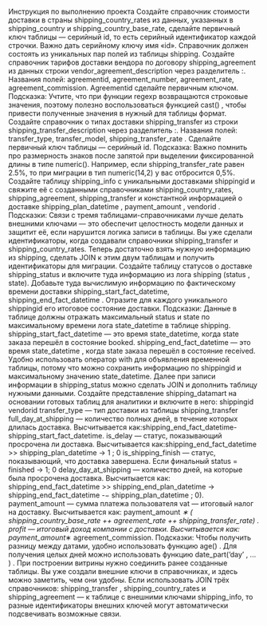 Инструкция по выполнению проекта
Создайте справочник стоимости доставки в страны shipping_country_rates из данных, указанных в shipping_country и shipping_country_base_rate, сделайте первичный ключ таблицы — серийный id, то есть серийный идентификатор каждой строчки. Важно дать серийному ключу имя «id». Справочник должен состоять из уникальных пар полей из таблицы shipping.
Создайте справочник тарифов доставки вендора по договору shipping_agreement из данных строки vendor_agreement_description через разделитель :.
Названия полей:
agreementid,
agreement_number,
agreement_rate,
agreement_commission.
Agreementid сделайте первичным ключом.
Подсказка:
Учтите, что при функции regexp возвращаются строковые значения, поэтому полезно воспользоваться функцией cast() , чтобы привести полученные значения в нужный для таблицы формат.
Создайте справочник о типах доставки shipping_transfer из строки shipping_transfer_description через разделитель :.
Названия полей:
transfer_type,
transfer_model,
shipping_transfer_rate .
Сделайте первичный ключ таблицы — серийный id. Подсказка: Важно помнить про размерность знаков после запятой при выделении фиксированной длины в типе numeric(). Например, если shipping_transfer_rate равен 2.5%, то при миграции в тип numeric(14,2) у вас отбросится 0,5%.
Создайте таблицу shipping_info с уникальными доставками shippingid и свяжите её с созданными справочниками shipping_country_rates, shipping_agreement, shipping_transfer и константной информацией о доставке shipping_plan_datetime , payment_amount , vendorid .
Подсказки:
Cвязи с тремя таблицами-справочниками лучше делать внешними ключами — это обеспечит целостность модели данных и защитит её, если нарушится логика записи в таблицы.
Вы уже сделали идентификаторы, когда создавали справочники shipping_transfer и shipping_country_rates. Теперь достаточно взять нужную информацию из shipping, сделать JOIN к этим двум таблицам и получить идентификаторы для миграции.
Создайте таблицу статусов о доставке shipping_status и включите туда информацию из лога shipping (status , state). Добавьте туда вычислимую информацию по фактическому времени доставки shipping_start_fact_datetime, shipping_end_fact_datetime . Отразите для каждого уникального shippingid его итоговое состояние доставки.
Подсказки:
Данные в таблице должны отражать максимальный status и state по максимальному времени лога state_datetime в таблице shipping.
shipping_start_fact_datetime — это время state_datetime, когда state заказа перешёл в состояние booked.
shipping_end_fact_datetime — это время state_datetime , когда state заказа перешёл в состояние received.
Удобно использовать оператор with для объявления временной таблицы, потому что можно сохранить информацию по shippingid и максимальному значению state_datetime. Далее при записи информации в shipping_status можно сделать JOIN и дополнить таблицу нужными данными.
Создайте представление shipping_datamart на основании готовых таблиц для аналитики и включите в него:
shippingid
vendorid
transfer_type — тип доставки из таблицы shipping_transfer
full_day_at_shipping — количество полных дней, в течение которых длилась доставка. Высчитывается как:shipping_end_fact_datetime-shipping_start_fact_datetime.
is_delay — статус, показывающий просрочена ли доставка. Высчитывается как:shipping_end_fact_datetime >> shipping_plan_datetime → 1 ; 0
is_shipping_finish — статус, показывающий, что доставка завершена. Если финальный status = finished → 1; 0
delay_day_at_shipping — количество дней, на которые была просрочена доставка. Высчитыается как: shipping_end_fact_datetime >> shipping_end_plan_datetime → shipping_end_fact_datetime -− shipping_plan_datetime ; 0).
payment_amount — сумма платежа пользователя
vat — итоговый налог на доставку. Высчитывается как: payment_amount *∗ ( shipping_country_base_rate ++ agreement_rate ++ shipping_transfer_rate) .
profit — итоговый доход компании с доставки. Высчитывается как: payment_amount*∗ agreement_commission.
Подсказки:
Чтобы получить разницу между датами, удобно использовать функцию age() . Для получения целых дней можно использовать функцию date_part(’day’ , ... ) .
При построении витрины нужно соединить ранее созданные таблицы. Вы уже создали внешние ключи в справочниках, и здесь можно заметить, чем они удобны. Если использовать JOIN трёх справочников: shipping_transfer , shipping_country_rates и shipping_agreement — к таблице с внешними ключами shipping_info, то разные идентификаторы внешних ключей могут автоматически подсвечивать возможные связи.
